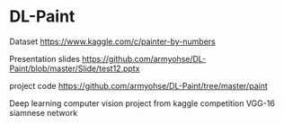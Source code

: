 # DL-Paint

Dataset https://www.kaggle.com/c/painter-by-numbers

Presentation slides https://github.com/armyohse/DL-Paint/blob/master/Slide/test12.pptx 

project code https://github.com/armyohse/DL-Paint/tree/master/paint 

Deep learning computer vision project from kaggle competition
VGG-16 siamnese network
